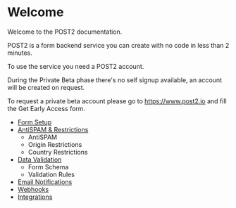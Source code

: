 # Welcome

Welcome to the POST2 documentation.

POST2 is a form backend service you can create with no code in less than 2 minutes.

To use the service you need a POST2 account.

During the Private Beta phase there's no self signup available, an account will be created on request.

To request a private beta account please go to https://www.post2.io and fill the Get Early Access form.

-   [Form Setup](basics.md)
-   [AntiSPAM & Restrictions](antispam.md)
    -   AntiSPAM
    -   Origin Restrictions
    -   Country Restrictions
-   [Data Validation](validation.md)
    -   Form Schema
    -   Validation Rules
-   [Email Notifications](email.md)
-   [Webhooks](webhooks.md)
-   [Integrations](integrations.md)
